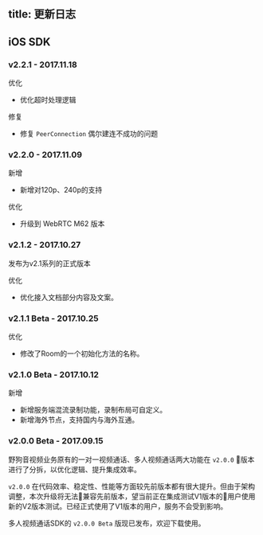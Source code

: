 title: 更新日志
---

## iOS SDK


### v2.2.1 - 2017.11.18

<span class="changelog optimize">优化</span>
- 优化超时处理逻辑

<span class="changelog optimize">修复</span>
- 修复 `PeerConnection` 偶尔建连不成功的问题


### v2.2.0 - 2017.11.09

<span class="changelog add">新增</span>

- 新增对120p、240p的支持

<span class="changelog optimize">优化</span>

- 升级到 WebRTC M62 版本

### v2.1.2 - 2017.10.27

发布为v2.1系列的正式版本

<span class="changelog optimize">优化</span>

- 优化接入文档部分内容及文案。


### v2.1.1 Beta - 2017.10.25

<span class="changelog optimize">优化</span>

- 修改了Room的一个初始化方法的名称。


### v2.1.0 Beta - 2017.10.12

<span class="changelog add">新增</span>

- 新增服务端混流录制功能，录制布局可自定义。
- 新增海外节点，支持国内与海外互通。

### v2.0.0 Beta - 2017.09.15

野狗音视频业务原有的一对一视频通话、多人视频通话两大功能在 `v2.0.0` 版本进行了分拆，以优化逻辑、提升集成效率。

`v2.0.0` 在代码效率、稳定性、性能等方面较先前版本都有很大提升。但由于架构调整，本次升级将无法兼容先前版本，望当前正在集成测试V1版本的用户使用新的V2版本测试。已经正式使用了V1版本的用户，服务不会受到影响。

多人视频通话SDK的 `v2.0.0 Beta` 版现已发布，欢迎下载使用。

